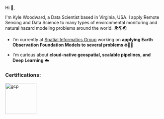 Hi 👋, 

I'm Kyle Woodward, a Data Scientist based in Virginia, USA. I apply Remote Sensing and Data Science to many types of environmental monitoring and natural hazard modeling problems around the world. 🌍🌎🌏

- I’m currently at [Spatial Informatics Group]() working on **applying Earth Observation Foundation Models to several problems 🔥🌾🌲**

- I'm curious about **cloud-native geospatial, scalable pipelines, and Deep Learning** ☁️

<h3 align="left">Certifications:</h3>
<p align="left" dir="auto"><a href="https://www.credential.net/81d8ae16-7446-4d43-980d-9153dd964c3e" rel="nofollow"><img src="https://templates.images.credential.net/16590189412502689960209276019161.png" alt="gcp" width="100" height="100" data-canonical-src="https://templates.images.credential.net/16590189412502689960209276019161.png" style="max-width: 100%;"></a></p>
